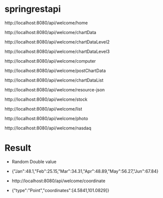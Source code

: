 # springrestapi

http://localhost:8080/api/welcome/home

http://localhost:8080/api/welcome/chartData

http://localhost:8080/api/welcome/chartDataLevel2

http://localhost:8080/api/welcome/chartDataLevel3

http://localhost:8080/api/welcome/computer

http://localhost:8080/api/welcome/postChartData

http://localhost:8080/api/welcome/chartDataList

http://localhost:8080/api/welcome/resource-json

http://localhost:8080/api/welcome/stock

http://localhost:8080/api/welcome/list

http://localhost:8080/api/welcome/photo

http://localhost:8080/api/welcome/nasdaq

# Result
* Random Double value
* {"Jan":48.1,"Feb":25.15,"Mar":34.31,"Apr":48.89,"May":56.27,"Jun":67.84}



* http://localhost:8080/api/welcome/coordinate
* {"type":"Point","coordinates":[4.5841,101.0829]}
